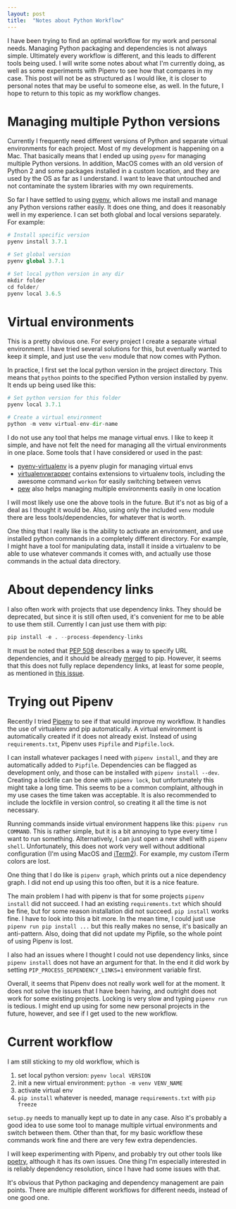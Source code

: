 ```yaml
---
layout: post
title:  "Notes about Python Workflow"
---
```


I have been trying to find an optimal workflow for my work and personal needs.
Managing Python packaging and dependencies is not always simple. Ultimately
every workflow is different, and this leads to different tools being used.
I will write some notes about what I'm currently doing, as well as some
experiments with Pipenv to see how that compares in my case. This post will
not be as structured as I would like, it is closer to personal notes that
may be useful to someone else, as well. In the future, I hope to return
to this topic as my workflow changes.

# Managing multiple Python versions

Currently I frequently need different versions of Python and separate virtual
environments for each project. Most of my development is happening on a Mac.
That basically means that I ended up using `pyenv` for managing multiple
Python versions. In addition, MacOS comes with an old version of Python 2
and some packages installed in a custom location, and they are used by the OS
as far as I understand. I want to leave that untouched and not contaminate
the system libraries with my own requirements.

So far I have settled to using [pyenv][pyenv], which allows me install
and manage any Python versions rather easily. It does one thing, and does
it reasonably well in my experience. I can set both global and local versions
separately. For example:

```python
# Install specific version
pyenv install 3.7.1

# Set global version
pyenv global 3.7.1

# Set local python version in any dir
mkdir folder
cd folder/
pyenv local 3.6.5
```

# Virtual environments

This is a pretty obvious one. For every project I create a separate virtual
environment. I have tried several solutions for this, but eventually wanted
to keep it simple, and just use the `venv` module that now comes with Python.

In practice, I first set the local python version in the project directory.
This means that `python` points to the specified Python version installed
by pyenv. It ends up being used like this:

```python
# Set python version for this folder
pyenv local 3.7.1

# Create a virtual environment
python -m venv virtual-env-dir-name
```

I do not use any tool that helps me manage virtual envs. I like to keep it simple,
and have not felt the need for managing all the virtual environments in one place.
Some tools that I have considered or used in the past:
- [pyenv-virtualenv][pyenvvenv] is a pyenv plugin for managing virtual envs
- [virtualenvwrapper][wrapper] contains extensions to virtualenv tools, including
  the awesome command `workon` for easily switching between venvs
- [pew][pew] also helps managing multiple environments easily in one location

I will most likely use one the above tools in the future. But it's not as big
of a deal as I thought it would be. Also, using only the included `venv` module
there are less tools/dependencies, for whatever that is worth.

One thing that I really like is the ability to activate an environment, and use
installed python commands in a completely different directory. For example, I
might have a tool for manipulating data, install it inside a virtualenv to be
able to use whatever commands it comes with, and actually use those commands
in the actual data directory.

# About dependency links

I also often work with projects that use dependency links. They should be
deprecated, but since it is still often used, it's convenient for me to be
able to use them still. Currently I can just use them with pip:

```python
pip install -e . --process-dependency-links
```

It must be noted that [PEP 508][pep508] describes a way to specify
URL dependencies, and it should be already [merged][pep508merge] to pip.
However, it seems that this does not fully replace dependency links,
at least for some people, as mentioned in [this issue][issue].

# Trying out Pipenv

Recently I tried [Pipenv][pipenv] to see if that would improve my workflow.
It handles the use of virtualenv and pip automatically. A virtual environment
is automatically created if it does not already exist. Instead of using
`requirements.txt`, Pipenv uses `Pipfile` and `Pipfile.lock`.

I can install whatever packages I need with `pipenv install`, and they are
automatically added to `Pipfile`. Dependencies can be flagged as development
only, and those can be installed with `pipenv install --dev`. Creating a
lockfile can be done with `pipenv lock`, but unfortunately this might
take a long time. This seems to be a common complaint, although in my use
cases the time taken was acceptable. It is also recommended to include
the lockfile in version control, so creating it all the time is not necessary.

Running commands inside virtual environment happens like this: `pipenv run COMMAND`.
This is rather simple, but it is a bit annoying to type every time I want to run
something. Alternatively, I can just open a new shell with `pipenv shell`.
Unfortunately, this does not work very well without additional configuration
(I'm using MacOS and [iTerm2][iterm]). For example, my custom iTerm colors are lost.

One thing that I do like is `pipenv graph`, which prints out a nice dependency
graph. I did not end up using this too often, but it is a nice feature.

The main problem I had with pipenv is that for some projects `pipenv install`
did not succeed. I had an existing `requirements.txt` which should be fine,
but for some reason installation did not succeed. `pip install` works fine.
I have to look into this a bit more. In the mean time, I could just use
`pipenv run pip install ...` but this really makes no sense, it's basically
an anti-pattern. Also, doing that did not update my Pipfile, so the whole
point of using Pipenv is lost.

I also had an issues where I thought I could not use dependency links, since
`pipenv install` does not have an argument for that. In the end it did work
by setting `PIP_PROCESS_DEPENDENCY_LINKS=1` environment variable first.

Overall, it seems that Pipenv does not really work well for at the moment.
It does not solve the issues that I have been having, and outright
does not work for some existing projects. Locking is very slow and
typing `pipenv run` is tedious. I might end up using for some new
personal projects in the future, however, and see if I get used
to the new workflow.

# Current workflow

I am still sticking to my old workflow, which is
1. set local python version: `pyenv local VERSION`
2. init a new virtual environment: `python -m venv VENV_NAME`
3. activate virtual env
4. `pip install` whatever is needed, manage `requirements.txt` with `pip freeze`

`setup.py` needs to manually kept up to date in any case. Also it's probably
a good idea to use some tool to manage multiple virtual environments and
switch between them. Other than that, for my basic workflow these commands work
fine and there are very few extra dependencies.

I will keep experimenting with Pipenv, and probably try out other tools like
[poetry][poetry], although it has its own issues. One thing I'm especially
interested in is reliably dependency resolution, since I have had some
issues with that.

It's obvious that Python packaging and dependency management are pain points.
There are multiple different workflows for different needs, instead of one
good one.

[pyenv]: https://github.com/pyenv/pyenv
[pyenvvenv]: https://github.com/pyenv/pyenv-virtualenvo
[wrapper]: https://virtualenvwrapper.readthedocs.io/en/latest/
[pew]: https://github.com/berdario/pew
[pep508]: https://www.python.org/dev/peps/pep-0508/
[pep508merge]: https://github.com/pypa/pip/pull/5571
[issue]: https://github.com/pypa/pip/issues/5898
[pipenv]: https://github.com/pypa/pipenv
[iterm]: https://www.iterm2.com/
[poetry]: https://github.com/sdispater/poetry
